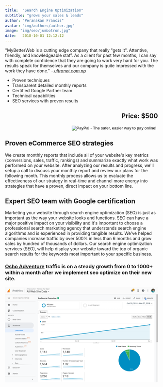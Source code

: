 ```yaml
---
title:  "Search Engine Optimization"
subtitle: "grows your sales & leads"
author: "Peranakan Francis"
avatar: "img/authors/author.jpg"
image: "img/seo/jumbotron.jpg"
date:   2018-10-01 12:12:12
---
```


"MyBetterWeb is a cutting edge company that really "gets it". Attentive, friendly, and knowledgeable staff. As a client for past few months, I can say with complete confidence that they are going to work very hard for you. The results speak for themselves and our company is quite impressed with the work they have done." -<a href="https://ultranet.netlify.com/" target="_blank"><i> ultranet.com.np</i></a>

- Proven techniques
- Transparent detailed monthly reports
- Certified Google Partner team
- Technical capabilities
- SEO services with proven results

<div style="text-align: right">
<h2>Price: $500</h2></div>
<div align="right">
<form action="https://www.paypal.com/cgi-bin/webscr" method="post" target="_top">
<input type="hidden" name="cmd" value="_s-xclick">
<input type="hidden" name="hosted_button_id" value="ZST86TN94D2AG">
<input type="image" src="https://www.paypalobjects.com/en_US/i/btn/btn_buynowCC_LG.gif" border="0" name="submit" alt="PayPal - The safer, easier way to pay online!">
<img alt="" border="0" src="https://www.paypalobjects.com/en_US/i/scr/pixel.gif" width="1" height="1">
</form>
</div>

## Proven eCommerce SEO strategies
We create monthly reports that include all of your website's key metrics (conversions, sales, traffic, rankings) and summarize exactly what work was performed on your website. After analyzing our results and progress, we'll setup a call to discuss your monthly report and review our plans for the following month. This monthly process allows us to evaluate the effectiveness of our strategy in real-time and channel more energy into strategies that have a proven, direct impact on your bottom line.

## Expert SEO team with Google certification
Marketing your website through search engine optimization (SEO) is just as important as the way your website looks and functions. SEO can have a major positive impact on your visibility and it's important to choose a professional search marketing agency that understands search engine algorithms and is experienced in providing tangible results. We've helped companies increase traffic by over 500% in less than 6 months and grow sales by hundred of thousands of dollars. Our search engine optimization services (SEO), will help display your website toward the top of organic search results for the keywords most important to your specific business.

### [Osho Adventure](https://oshoadventure.com) traffic is on a steady growth from 0 to 1000+ within a month after we implement seo optimize on their new site.
<a href="https://oshoadventure.com" target="_blank"><img src="img/seo/oshoadventure.png" id="responsive-image" width="640">
<br/>
